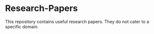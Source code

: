 # Research-Papers
This repository contains useful research papers. They do not cater to a specific domain. 
